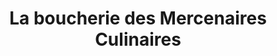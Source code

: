 ---
title: "La boucherie des Mercenaires Culinaires"
url: /mont-tremblant/la-boucherie-des-mercenaires-culinaires/
shop: butcher
---